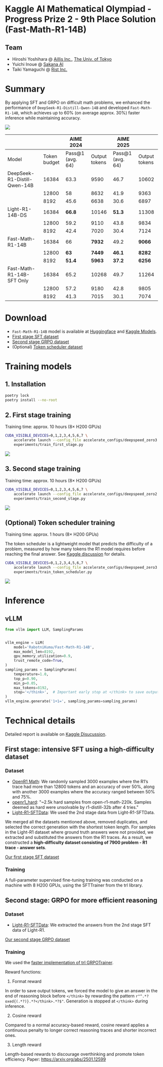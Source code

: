 
# Kaggle AI Mathematical Olympiad - Progress Prize 2 - 9th Place Solution (Fast-Math-R1-14B)
## Team
- Hiroshi Yoshihara @ [Aillis Inc.](https://aillis.jp/en), [The Univ. of Tokyo](https://publichealth.f.u-tokyo.ac.jp/#page_home)
- Yuichi Inoue @ [Sakana AI](https://sakana.ai)
- Taiki Yamaguchi @ [Rist Inc.](https://www.rist.co.jp/en/)

# Summary
By applying SFT and GRPO on difficult math problems, we enhanced the performance of `DeepSeek-R1-Distill-Qwen-14B` and developed `Fast-Math-R1-14B`, 
which achieves up to 60% (on average approx. 30%) faster inference while maintaining accuracy.

<img src="assets/pass1_aime_all.png" max-height="300px">

|                              |              | AIME 2024        |               | AIME 2025        |               | 
| ---------------------------- | ------------ | ---------------- | ------------- | ---------------- | ------------- | 
| Model                        | Token budget | Pass@1 (avg. 64) | Output tokens | Pass@1 (avg. 64) | Output tokens | 
| DeepSeek-R1-Distill-Qwen-14B | 16384        | 63.3             | 9590          | 46.7             | 10602         | 
|                              | 12800        | 58               | 8632          | 41.9             | 9363          | 
|                              | 8192         | 45.6             | 6638          | 30.6             | 6897          | 
| Light-R1-14B-DS              | 16384        | **66.8**             | 10146         | **51.3**             | 11308         | 
|                              | 12800        | 59.2             | 9110          | 43.8             | 9834          | 
|                              | 8192         | 42.4             | 7020          | 30.4             | 7124          | 
| Fast-Math-R1-14B             | 16384        | 66               | **7932**          | 49.2             | **9066**          | 
|                              | 12800        | **63**               | **7449**          | **46.1**             | **8282**          | 
|                              | 8192         | **51.4**             | **5963**          | **37.2**             | **6256**          | 
| Fast-Math-R1-14B-SFT Only    | 16384        | 65.2             | 10268         | 49.7             | 11264         | 
|                              | 12800        | 57.2             | 9180          | 42.8             | 9805          | 
|                              | 8192         | 41.3             | 7015          | 30.1             | 7074          | 


# Download
- `Fast-Math-R1-14B` model is available at [Huggingface](https://huggingface.co/RabotniKuma/Fast-Math-R1-14B) and [Kaggle Models](https://www.kaggle.com/models/analokamus/fast_math_r1_14b/).
- [First stage SFT dataset](https://huggingface.co/datasets/RabotniKuma/Fast-Math-R1-SFT)
- [Second stage GRPO dataset](https://huggingface.co/datasets/RabotniKuma/Fast-Math-R1-GRPO)
- (Optional) [Token scheduler dataset](https://huggingface.co/datasets/RabotniKuma/Fast-Math-R1-Token-Scheduler)

# Training models
## 1. Installation
```bash
poetry lock
poetry install --no-root
```

## 2. First stage training
Training time: approx. 10 hours (8× H200 GPUs)
```bash
CUDA_VISIBLE_DEVICES=0,1,2,3,4,5,6,7 \
    accelerate launch --config_file accelerate_configs/deepspeed_zero3.yaml --num_processes 8 \
    experiments/train_first_stage.py
```
<img src="assets/wandb_stage1.png" max-height="300px">

## 3. Second stage training
Training time: approx. 10 hours (8× H200 GPUs)
```bash
CUDA_VISIBLE_DEVICES=0,1,2,3,4,5,6,7 \
    accelerate launch --config_file accelerate_configs/deepspeed_zero2.yaml --num_processes 8 \
    experiments/train_second_stage.py
```
<img src="assets/wandb_stage2.png" max-height="600px">


## (Optional) Token scheduler training
Training time: approx. 1 hours (8× H200 GPUs)

The token scheduler is a lightweight model that predicts the difficulty of a problem, measured by how many tokens the R1 model requires before reaching the final answer. See [Kaggle discussion](https://www.kaggle.com/competitions/ai-mathematical-olympiad-progress-prize-2/discussion/571252) for details.
```bash
CUDA_VISIBLE_DEVICES=0,1,2,3,4,5,6,7 \
    accelerate launch --config_file accelerate_configs/deepspeed_zero3.yaml --num_processes 8 \
    experiments/train_token_scheduler.py
```
<img src="assets/wandb_token_scheduler.png" max-height="300px">


# Inference
## vLLM
```python
from vllm import LLM, SamplingParams


vllm_engine = LLM(
    model='RabotniKuma/Fast-Math-R1-14B',
    max_model_len=8192,
    gpu_memory_utilization=0.9,
    trust_remote_code=True,
)
sampling_params = SamplingParams(
    temperature=1.0,
    top_p=0.90,
    min_p=0.05,
    max_tokens=8192,
    stop='</think>',  # Important early stop at </think> to save output tokens
)
vllm_engine.generate('1+1=', sampling_params=sampling_params)
```

# Technical details
Detailed report is available on [Kaggle Disucussion](https://www.kaggle.com/competitions/ai-mathematical-olympiad-progress-prize-2/discussion/571252).

## First stage: intensive SFT using a high-difficulty dataset
### Dataset
- [OpenR1 Math](https://huggingface.co/datasets/open-r1/OpenR1-Math-220k): We randomly sampled 3000 examples where the R1’s trace had more than 12800 tokens and an accuracy of over 50%, along with another 3000 examples where the accuracy ranged between 50% and 75%.
- [openr1_hard](https://huggingface.co/datasets/hoanganhpham/openr1_hard):  "~2.5k hard samples from open-r1-math-220k. Samples deemed as hard were unsolvable by r1-distill-32b after 4 tries."
- [Light-R1-SFTData](https://huggingface.co/datasets/qihoo360/Light-R1-SFTData): We used the 2nd stage data from Light-R1-SFTData.

We merged all the datasets mentioned above, removed duplicates, and selected the correct generation with the shortest token length. For samples in the Light-R1 dataset where ground truth answers were not provided, we extracted and substituted the answers from the R1 traces. As a result, we constructed a **high-difficulty dataset consisting of 7900 problem - R1 trace - answer sets**.

[Our first stage SFT dataset](RabotniKuma/Fast-Math-R1-SFT)

### Training
A full-parameter supervised fine-tuning training was conducted on a machine with 8 H200 GPUs, using the SFTTrainer from the trl library.

## Second stage: GRPO for more efficient reasoning
### Dataset
- [Light-R1-SFTData](https://huggingface.co/datasets/qihoo360/Light-R1-SFTData): We extracted the answers from the 2nd stage SFT data of Light-R1.

[Our second stage GRPO dataset](https://huggingface.co/datasets/RabotniKuma/Fast-Math-R1-GRPO)

### Training
We used the [faster implementation of trl GRPOTrainer](https://github.com/nhannguyen2709/open-r1).

Reward functions:
1. Format reward

In order to save output tokens, we forced the model to give an answer in the end of reasoning block before `</think>` by rewarding the pattern `r"^.*?oxed{(.*?)}.*?</think>.*?$"`. Generation is stopped at `</think>` during inference.

2. Cosine reward

Compared to a normal accuracy-based reward, cosine reward applies a continuous penalty to longer correct reasoning traces and shorter incorrect ones.

3. Length reward

Length-based rewards to discourage overthinking and promote token efficiency.
Paper: https://arxiv.org/abs/2501.12599
